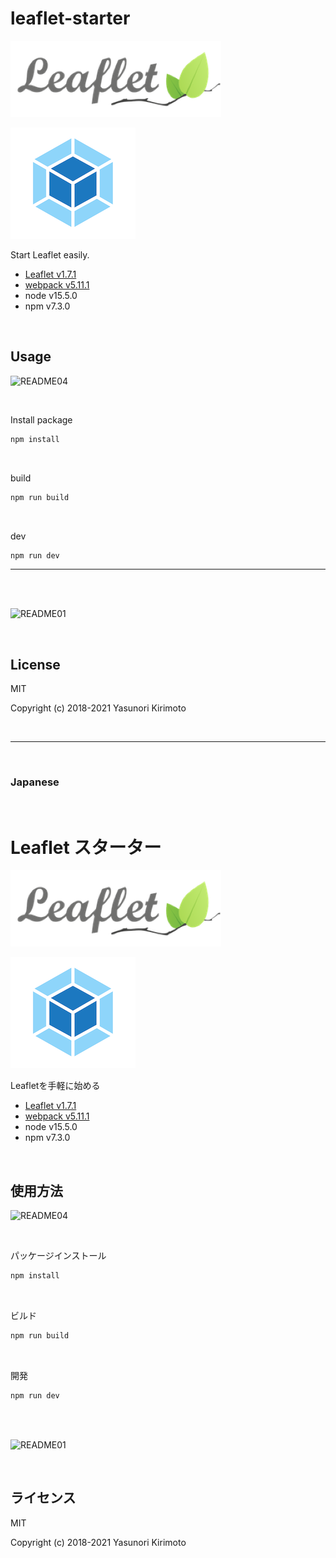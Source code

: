 # leaflet-starter

![README02](img/README02.png)

![README05](img/README05.png)

Start Leaflet easily.  
- [Leaflet v1.7.1](http://leafletjs.com) 
- [webpack v5.11.1](https://webpack.js.org)  
- node v15.5.0
- npm v7.3.0

<br>

## Usage

![README04](img/README04.png)

<br>

Install package
```bash
npm install
```

<br>

build
```bash
npm run build
```

<br>

dev
```bash
npm run dev
```

---

<br>
<br>

![README01](img/README01.gif)

<br>

## License
MIT

Copyright (c) 2018-2021 Yasunori Kirimoto

<br>

---

<br>

### Japanese

<br>

# Leaflet スターター

![README02](img/README02.png)

![README05](img/README05.png)

Leafletを手軽に始める
- [Leaflet v1.7.1](http://leafletjs.com) 
- [webpack v5.11.1](https://webpack.js.org)  
- node v15.5.0
- npm v7.3.0

<br>

##  使用方法

![README04](img/README04.png)

<br>

パッケージインストール

```bash
npm install
```

<br>

ビルド

```bash
npm run build
```

<br>

開発

```bash
npm run dev
```

<br>
<br>

![README01](img/README01.gif)

<br>

## ライセンス
MIT

Copyright (c) 2018-2021 Yasunori Kirimoto

<br>
